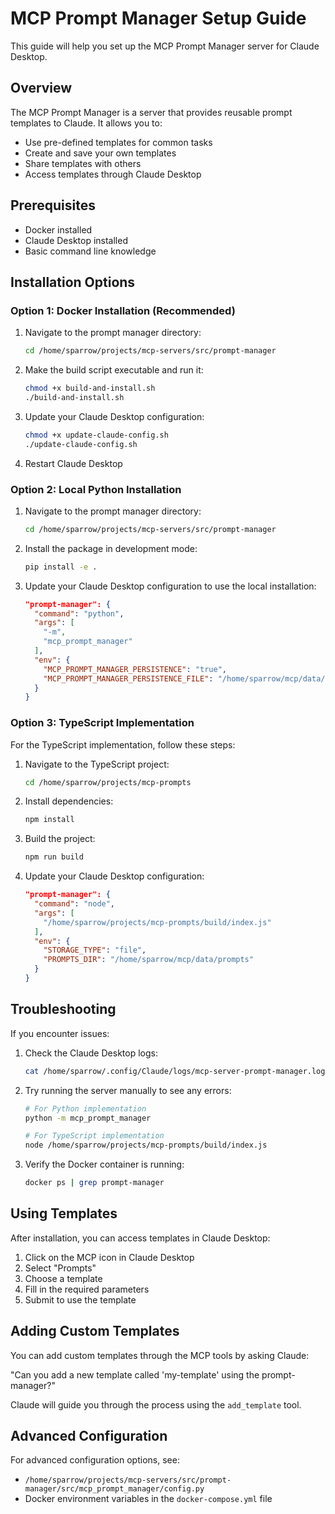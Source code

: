# MCP Prompt Manager Setup Guide

This guide will help you set up the MCP Prompt Manager server for Claude Desktop.

## Overview

The MCP Prompt Manager is a server that provides reusable prompt templates to Claude. It allows you to:

- Use pre-defined templates for common tasks
- Create and save your own templates
- Share templates with others
- Access templates through Claude Desktop

## Prerequisites

- Docker installed
- Claude Desktop installed
- Basic command line knowledge

## Installation Options

### Option 1: Docker Installation (Recommended)

1. Navigate to the prompt manager directory:
   ```bash
   cd /home/sparrow/projects/mcp-servers/src/prompt-manager
   ```

2. Make the build script executable and run it:
   ```bash
   chmod +x build-and-install.sh
   ./build-and-install.sh
   ```

3. Update your Claude Desktop configuration:
   ```bash
   chmod +x update-claude-config.sh
   ./update-claude-config.sh
   ```

4. Restart Claude Desktop

### Option 2: Local Python Installation

1. Navigate to the prompt manager directory:
   ```bash
   cd /home/sparrow/projects/mcp-servers/src/prompt-manager
   ```

2. Install the package in development mode:
   ```bash
   pip install -e .
   ```

3. Update your Claude Desktop configuration to use the local installation:
   ```json
   "prompt-manager": {
     "command": "python",
     "args": [
       "-m",
       "mcp_prompt_manager"
     ],
     "env": {
       "MCP_PROMPT_MANAGER_PERSISTENCE": "true",
       "MCP_PROMPT_MANAGER_PERSISTENCE_FILE": "/home/sparrow/mcp/data/prompt-templates.json"
     }
   }
   ```

### Option 3: TypeScript Implementation

For the TypeScript implementation, follow these steps:

1. Navigate to the TypeScript project:
   ```bash
   cd /home/sparrow/projects/mcp-prompts
   ```

2. Install dependencies:
   ```bash
   npm install
   ```

3. Build the project:
   ```bash
   npm run build
   ```

4. Update your Claude Desktop configuration:
   ```json
   "prompt-manager": {
     "command": "node",
     "args": [
       "/home/sparrow/projects/mcp-prompts/build/index.js"
     ],
     "env": {
       "STORAGE_TYPE": "file",
       "PROMPTS_DIR": "/home/sparrow/mcp/data/prompts"
     }
   }
   ```

## Troubleshooting

If you encounter issues:

1. Check the Claude Desktop logs:
   ```bash
   cat /home/sparrow/.config/Claude/logs/mcp-server-prompt-manager.log
   ```

2. Try running the server manually to see any errors:
   ```bash
   # For Python implementation
   python -m mcp_prompt_manager
   
   # For TypeScript implementation
   node /home/sparrow/projects/mcp-prompts/build/index.js
   ```

3. Verify the Docker container is running:
   ```bash
   docker ps | grep prompt-manager
   ```

## Using Templates

After installation, you can access templates in Claude Desktop:

1. Click on the MCP icon in Claude Desktop
2. Select "Prompts" 
3. Choose a template
4. Fill in the required parameters
5. Submit to use the template

## Adding Custom Templates

You can add custom templates through the MCP tools by asking Claude:

"Can you add a new template called 'my-template' using the prompt-manager?"

Claude will guide you through the process using the `add_template` tool.

## Advanced Configuration

For advanced configuration options, see:
- `/home/sparrow/projects/mcp-servers/src/prompt-manager/src/mcp_prompt_manager/config.py`
- Docker environment variables in the `docker-compose.yml` file